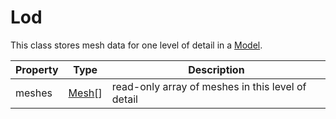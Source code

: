 # Lod

This class stores mesh data for one level of detail in a [Model](Model.md).

| Property | Type | Description |
|---|---|---|
| meshes | [Mesh](Mesh.md)[] | read-only array of meshes in this level of detail |
